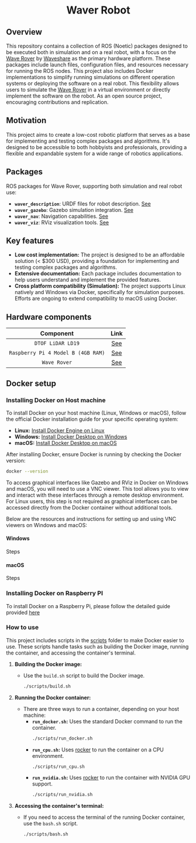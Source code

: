 <h1 align = "center">Waver Robot</h1>

## Overview

This repository contains a collection of ROS (Noetic) packages designed to be executed both in simulation and on a real robot, with a focus on the [Wave Rover](https://www.waveshare.com/wave-rover.htm) by [Waveshare](https://www.waveshare.com/) as the primary hardware platform. These packages include launch files, configuration files, and resources necessary for running the ROS nodes. This project also includes Docker implementations to simplify running simulations on different operation systems or deploying the software on a real robot. This flexibility allows users to simulate the [Wave Rover](https://www.waveshare.com/wave-rover.htm) in a virtual environment or directly implement the software on the robot. As an open source project, encouraging contributions and replication.

## Motivation

This project aims to create a low-cost robotic platform that serves as a base for implementing and testing complex packages and algorithms. It's designed to be accessible to both hobbyists and professionals, providing a flexible and expandable system for a wide range of robotics applications.

## Packages

ROS packages for Wave Rover, supporting both simulation and real robot use:

- **`waver_description`**: URDF files for robot description. [See](https://github.com/GGomezMorales/waver/tree/noetic/waver_description)
- **`waver_gazebo`**: Gazebo simulation integration. [See](https://github.com/GGomezMorales/waver/tree/noetic/waver_gazebo)
- **`waver_nav`**: Navigation capabilities. [See](https://github.com/GGomezMorales/waver/tree/noetic/waver_nav)
- **`waver_viz`**: RViz visualization tools. [See](https://github.com/GGomezMorales/waver/tree/noetic/waver_viz)

## Key features

- **Low cost implementation:** The project is designed to be an affordable solution (< $300 USD), providing a foundation for implementing and testing complex packages and algorithms.
- **Extensive documentation:** Each package includes documentation to help users understand and implement the provided features.
- **Cross platform compatibility (Simulation):** The project supports Linux natively and Windows via Docker, specifically for simulation purposes. Efforts are ongoing to extend compatibility to macOS using Docker.

## Hardware components

|             Component              |                                                        Link                                                         |
| :--------------------------------: | :-----------------------------------------------------------------------------------------------------------------: |
|         `DTOF LiDAR LD19`          |                                [See](https://www.waveshare.com/dtof-lidar-ld19.htm)                                 |
| `Raspberry Pi 4 Model B (4GB RAM)` | [See](https://www.waveshare.com/product/raspberry-pi/boards-kits/raspberry-pi-4/raspberry-pi-4-model-b-4gb-ram.htm) |
|            `Wave Rover`            |                                   [See](https://www.waveshare.com/wave-rover.htm)                                   |

## Docker setup

### Installing Docker on Host machine

To install Docker on your host machine (Linux, Windows or macOS), follow the official Docker installation guide for your specific operating system:

- **Linux:** [Install Docker Engine on Linux](https://docs.docker.com/engine/install/#supported-platforms)
- **Windows:** [Install Docker Desktop on Windows](https://docs.docker.com/desktop/install/windows-install/)
- **macOS:** [Install Docker Desktop on macOS](https://docs.docker.com/desktop/install/mac-install/)

After installing Docker, ensure Docker is running by checking the Docker version:

```bash
docker --version
```

To access graphical interfaces like Gazebo and RViz in Docker on Windows and macOS, you will need to use a VNC viewer. This tool allows you to view and interact with these interfaces through a remote desktop environment. For Linux users, this step is not required as graphical interfaces can be accessed directly from the Docker container without additional tools.

Below are the resources and instructions for setting up and using VNC viewers on Windows and macOS:

#### Windows

Steps

#### macOS

Steps

### Installing Docker on Raspberry PI

To install Docker on a Raspberry Pi, please follow the detailed guide provided [here](https://roboticamed.github.io/docs/guides/setup/rpi4_setup/#docker)

### How to use

This project includes scripts in the [scripts](https://github.com/GGomezMorales/waver/tree/noetic/scripts) folder to make Docker easier to use. These scripts handle tasks such as building the Docker image, running the container, and accessing the container's terminal.

1. **Building the Docker image:**

   - Use the `build.sh` script to build the Docker image.
     ```bash
     ./scripts/build.sh
     ```

2. **Running the Docker container:**

   - There are three ways to run a container, depending on your host machine:
     - **`run_docker.sh`:** Uses the standard Docker command to run the container.
       ```bash
       ./scripts/run_docker.sh
       ```
     - **`run_cpu.sh`:** Uses [rocker](https://github.com/osrf/rocker) to run the container on a CPU environment.
       ```bash
       ./scripts/run_cpu.sh
       ```
     - **`run_nvidia.sh`:** Uses [rocker](https://github.com/osrf/rocker) to run the container with NVIDIA GPU support.
       ```bash
       ./scripts/run_nvidia.sh
       ```

3. **Accessing the container's terminal:**

   - If you need to access the terminal of the running Docker container, use the `bash.sh` script.
     ```bash
     ./scripts/bash.sh
     ```

<!-- ### Real Implementation
#### Hardware Setup
### Demos -->
